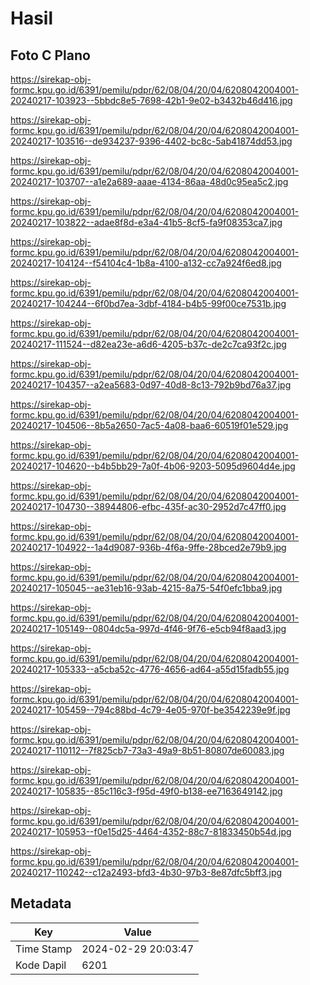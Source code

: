 # Hasil

## Foto C Plano

https://sirekap-obj-formc.kpu.go.id/6391/pemilu/pdpr/62/08/04/20/04/6208042004001-20240217-103923--5bbdc8e5-7698-42b1-9e02-b3432b46d416.jpg

https://sirekap-obj-formc.kpu.go.id/6391/pemilu/pdpr/62/08/04/20/04/6208042004001-20240217-103516--de934237-9396-4402-bc8c-5ab41874dd53.jpg

https://sirekap-obj-formc.kpu.go.id/6391/pemilu/pdpr/62/08/04/20/04/6208042004001-20240217-103707--a1e2a689-aaae-4134-86aa-48d0c95ea5c2.jpg

https://sirekap-obj-formc.kpu.go.id/6391/pemilu/pdpr/62/08/04/20/04/6208042004001-20240217-103822--adae8f8d-e3a4-41b5-8cf5-fa9f08353ca7.jpg

https://sirekap-obj-formc.kpu.go.id/6391/pemilu/pdpr/62/08/04/20/04/6208042004001-20240217-104124--f54104c4-1b8a-4100-a132-cc7a924f6ed8.jpg

https://sirekap-obj-formc.kpu.go.id/6391/pemilu/pdpr/62/08/04/20/04/6208042004001-20240217-104244--6f0bd7ea-3dbf-4184-b4b5-99f00ce7531b.jpg

https://sirekap-obj-formc.kpu.go.id/6391/pemilu/pdpr/62/08/04/20/04/6208042004001-20240217-111524--d82ea23e-a6d6-4205-b37c-de2c7ca93f2c.jpg

https://sirekap-obj-formc.kpu.go.id/6391/pemilu/pdpr/62/08/04/20/04/6208042004001-20240217-104357--a2ea5683-0d97-40d8-8c13-792b9bd76a37.jpg

https://sirekap-obj-formc.kpu.go.id/6391/pemilu/pdpr/62/08/04/20/04/6208042004001-20240217-104506--8b5a2650-7ac5-4a08-baa6-60519f01e529.jpg

https://sirekap-obj-formc.kpu.go.id/6391/pemilu/pdpr/62/08/04/20/04/6208042004001-20240217-104620--b4b5bb29-7a0f-4b06-9203-5095d9604d4e.jpg

https://sirekap-obj-formc.kpu.go.id/6391/pemilu/pdpr/62/08/04/20/04/6208042004001-20240217-104730--38944806-efbc-435f-ac30-2952d7c47ff0.jpg

https://sirekap-obj-formc.kpu.go.id/6391/pemilu/pdpr/62/08/04/20/04/6208042004001-20240217-104922--1a4d9087-936b-4f6a-9ffe-28bced2e79b9.jpg

https://sirekap-obj-formc.kpu.go.id/6391/pemilu/pdpr/62/08/04/20/04/6208042004001-20240217-105045--ae31eb16-93ab-4215-8a75-54f0efc1bba9.jpg

https://sirekap-obj-formc.kpu.go.id/6391/pemilu/pdpr/62/08/04/20/04/6208042004001-20240217-105149--0804dc5a-997d-4f46-9f76-e5cb94f8aad3.jpg

https://sirekap-obj-formc.kpu.go.id/6391/pemilu/pdpr/62/08/04/20/04/6208042004001-20240217-105333--a5cba52c-4776-4656-ad64-a55d15fadb55.jpg

https://sirekap-obj-formc.kpu.go.id/6391/pemilu/pdpr/62/08/04/20/04/6208042004001-20240217-105459--794c88bd-4c79-4e05-970f-be3542239e9f.jpg

https://sirekap-obj-formc.kpu.go.id/6391/pemilu/pdpr/62/08/04/20/04/6208042004001-20240217-110112--7f825cb7-73a3-49a9-8b51-80807de60083.jpg

https://sirekap-obj-formc.kpu.go.id/6391/pemilu/pdpr/62/08/04/20/04/6208042004001-20240217-105835--85c116c3-f95d-49f0-b138-ee7163649142.jpg

https://sirekap-obj-formc.kpu.go.id/6391/pemilu/pdpr/62/08/04/20/04/6208042004001-20240217-105953--f0e15d25-4464-4352-88c7-81833450b54d.jpg

https://sirekap-obj-formc.kpu.go.id/6391/pemilu/pdpr/62/08/04/20/04/6208042004001-20240217-110242--c12a2493-bfd3-4b30-97b3-8e87dfc5bff3.jpg


## Metadata

| Key        | Value               |
| ---------- | ------------------- |
| Time Stamp | 2024-02-29 20:03:47 |
| Kode Dapil | 6201                |



